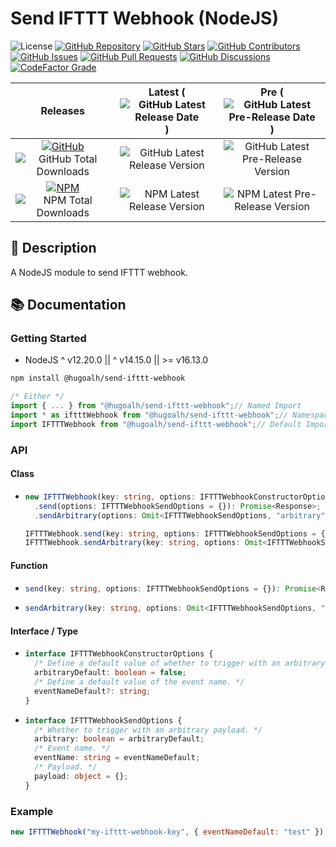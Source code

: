 # Send IFTTT Webhook (NodeJS)

![License](https://img.shields.io/static/v1?label=License&message=MIT&style=flat-square "License")
[![GitHub Repository](https://img.shields.io/badge/Repository-181717?logo=github&logoColor=ffffff&style=flat-square "GitHub Repository")](https://github.com/hugoalh-studio/send-ifttt-webhook-nodejs)
[![GitHub Stars](https://img.shields.io/github/stars/hugoalh-studio/send-ifttt-webhook-nodejs?label=Stars&logo=github&logoColor=ffffff&style=flat-square "GitHub Stars")](https://github.com/hugoalh-studio/send-ifttt-webhook-nodejs/stargazers)
[![GitHub Contributors](https://img.shields.io/github/contributors/hugoalh-studio/send-ifttt-webhook-nodejs?label=Contributors&logo=github&logoColor=ffffff&style=flat-square "GitHub Contributors")](https://github.com/hugoalh-studio/send-ifttt-webhook-nodejs/graphs/contributors)
[![GitHub Issues](https://img.shields.io/github/issues-raw/hugoalh-studio/send-ifttt-webhook-nodejs?label=Issues&logo=github&logoColor=ffffff&style=flat-square "GitHub Issues")](https://github.com/hugoalh-studio/send-ifttt-webhook-nodejs/issues)
[![GitHub Pull Requests](https://img.shields.io/github/issues-pr-raw/hugoalh-studio/send-ifttt-webhook-nodejs?label=Pull%20Requests&logo=github&logoColor=ffffff&style=flat-square "GitHub Pull Requests")](https://github.com/hugoalh-studio/send-ifttt-webhook-nodejs/pulls)
[![GitHub Discussions](https://img.shields.io/github/discussions/hugoalh-studio/send-ifttt-webhook-nodejs?label=Discussions&logo=github&logoColor=ffffff&style=flat-square "GitHub Discussions")](https://github.com/hugoalh-studio/send-ifttt-webhook-nodejs/discussions)
[![CodeFactor Grade](https://img.shields.io/codefactor/grade/github/hugoalh-studio/send-ifttt-webhook-nodejs?label=Grade&logo=codefactor&logoColor=ffffff&style=flat-square "CodeFactor Grade")](https://www.codefactor.io/repository/github/hugoalh-studio/send-ifttt-webhook-nodejs)

| **Releases** | **Latest** (![GitHub Latest Release Date](https://img.shields.io/github/release-date/hugoalh-studio/send-ifttt-webhook-nodejs?label=&style=flat-square "GitHub Latest Release Date")) | **Pre** (![GitHub Latest Pre-Release Date](https://img.shields.io/github/release-date-pre/hugoalh-studio/send-ifttt-webhook-nodejs?label=&style=flat-square "GitHub Latest Pre-Release Date")) |
|:-:|:-:|:-:|
| [![GitHub](https://img.shields.io/badge/GitHub-181717?logo=github&logoColor=ffffff&style=flat-square "GitHub")](https://github.com/hugoalh-studio/send-ifttt-webhook-nodejs/releases) ![GitHub Total Downloads](https://img.shields.io/github/downloads/hugoalh-studio/send-ifttt-webhook-nodejs/total?label=&style=flat-square "GitHub Total Downloads") | ![GitHub Latest Release Version](https://img.shields.io/github/release/hugoalh-studio/send-ifttt-webhook-nodejs?sort=semver&label=&style=flat-square "GitHub Latest Release Version") | ![GitHub Latest Pre-Release Version](https://img.shields.io/github/release/hugoalh-studio/send-ifttt-webhook-nodejs?include_prereleases&sort=semver&label=&style=flat-square "GitHub Latest Pre-Release Version") |
| [![NPM](https://img.shields.io/badge/NPM-CB3837?logo=npm&logoColor=ffffff&style=flat-square "NPM")](https://www.npmjs.com/package/@hugoalh/send-ifttt-webhook) ![NPM Total Downloads](https://img.shields.io/npm/dt/@hugoalh/send-ifttt-webhook?label=&style=flat-square "NPM Total Downloads") | ![NPM Latest Release Version](https://img.shields.io/npm/v/@hugoalh/send-ifttt-webhook/latest?label=&style=flat-square "NPM Latest Release Version") | ![NPM Latest Pre-Release Version](https://img.shields.io/npm/v/@hugoalh/send-ifttt-webhook/pre?label=&style=flat-square "NPM Latest Pre-Release Version") |

## 📝 Description

A NodeJS module to send IFTTT webhook.

## 📚 Documentation

### Getting Started

- NodeJS ^ v12.20.0 \|\| ^ v14.15.0 \|\| >= v16.13.0

```sh
npm install @hugoalh/send-ifttt-webhook
```

```js
/* Either */
import { ... } from "@hugoalh/send-ifttt-webhook";// Named Import
import * as iftttWebhook from "@hugoalh/send-ifttt-webhook";// Namespace Import
import IFTTTWebhook from "@hugoalh/send-ifttt-webhook";// Default Import (Class `IFTTTWebhook`)
```

### API

#### Class

- ```ts
  new IFTTTWebhook(key: string, options: IFTTTWebhookConstructorOptions = {}): IFTTTWebhook;
    .send(options: IFTTTWebhookSendOptions = {}): Promise<Response>;
    .sendArbitrary(options: Omit<IFTTTWebhookSendOptions, "arbitrary"> = {}): Promise<Response>;

  IFTTTWebhook.send(key: string, options: IFTTTWebhookSendOptions = {}): Promise<Response>;
  IFTTTWebhook.sendArbitrary(key: string, options: Omit<IFTTTWebhookSendOptions, "arbitrary"> = {}): Promise<Response>;
  ```

#### Function

- ```ts
  send(key: string, options: IFTTTWebhookSendOptions = {}): Promise<Response>;
  ```
- ```ts
  sendArbitrary(key: string, options: Omit<IFTTTWebhookSendOptions, "arbitrary"> = {}): Promise<Response>;
  ```

#### Interface / Type

- ```ts
  interface IFTTTWebhookConstructorOptions {
    /* Define a default value of whether to trigger with an arbitrary payload. */
    arbitraryDefault: boolean = false;
    /* Define a default value of the event name. */
    eventNameDefault?: string;
  }
  ```
- ```ts
  interface IFTTTWebhookSendOptions {
    /* Whether to trigger with an arbitrary payload. */
    arbitrary: boolean = arbitraryDefault;
    /* Event name. */
    eventName: string = eventNameDefault;
    /* Payload. */
    payload: object = {};
  }
  ```

### Example

```js
new IFTTTWebhook("my-ifttt-webhook-key", { eventNameDefault: "test" }).sendArbitrary({ payload: { message: "Hello, world!" } })
```
